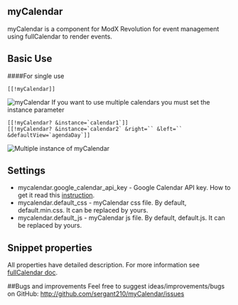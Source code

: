 ## myCalendar

myCalendar is a component for ModX Revolution for event management using fullCalendar to render events.

## Basic Use
####For single use 
```
[[!myCalendar]]
```
![myCalendar](https://file.modx.pro/files/a/1/3/a1355b1435283b29c0969d37db272c73s.jpg)
If you want to use multiple calendars you must set the instance parameter
```
[[!myCalendar? &instance=`calendar1`]]
[[!myCalendar? &instance=`calendar2` &right=`` &left=`` &defaultView=`agendaDay`]]
```
![Multiple instance of myCalendar](https://file.modx.pro/files/b/4/4/b4429355714ff7121292321d174a554a.png)

## Settings
- mycalendar.google_calendar_api_key - Google Calendar API key. How to get it read this [instruction](http://fullcalendar.io/docs/google_calendar/).
- mycalendar.default_css - myCalendar css file. By default, default.min.css. It can be replaced by yours.
- mycalendar.default_js - myCalendar js file. By default, default.js. It can be replaced by yours.

## Snippet properties
All properties have detailed description. For more information see [fullCalendar doc](http://fullcalendar.io/docs/). 

##Bugs and improvements
Feel free to suggest ideas/improvements/bugs on GitHub:
http://github.com/sergant210/myCalendar/issues
